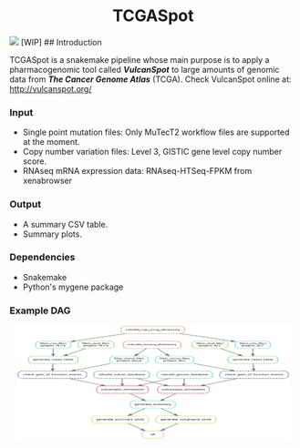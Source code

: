 <h1 align="center">TCGASpot</h1>
<img src=https://api.travis-ci.org/SGMartin/TCGAspot.svg?branch=master>
[WIP]
## Introduction

TCGASpot is a snakemake pipeline whose main purpose is to apply a pharmacogenomic tool called ***VulcanSpot*** to  large amounts of genomic data from ***The Cancer Genome Atlas*** (TCGA). Check VulcanSpot online at: http://vulcanspot.org/

### Input

- Single point mutation files: Only MuTecT2 workflow files are supported at the moment.
- Copy number variation files: Level 3, GISTIC gene level copy number score.
- RNAseq mRNA expression data: RNAseq-HTSeq-FPKM from xenabrowser

### Output

- A summary CSV table.
- Summary plots.

### Dependencies

- Snakemake
- Python's mygene package

### Example DAG
<p align="center">
  <img width="480" height="200" src="https://github.com/SGMartin/TCGAspot/blob/master/example_dag.svg">
</p>

